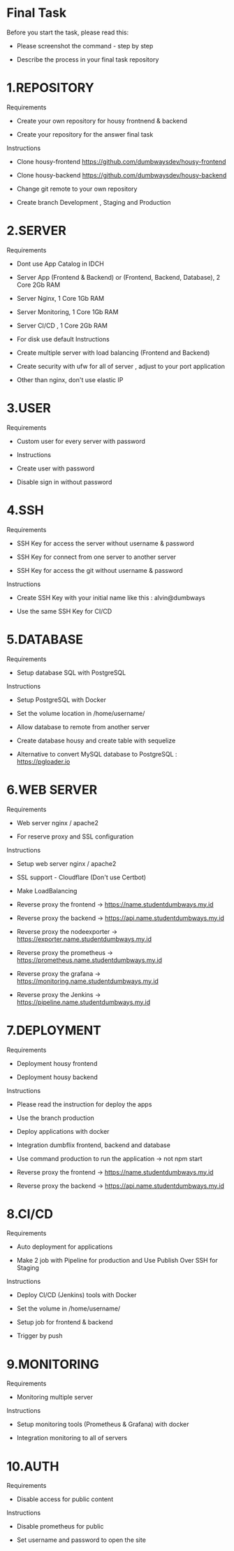 # Final Task 

Before you start the task, please read this:

- Please screenshot the command - step by step

- Describe the process in your final task repository

# 1.REPOSITORY

Requirements

- Create your own repository for housy frontnend & backend

- Create your repository for the answer final task

Instructions

- Clone housy-frontend https://github.com/dumbwaysdev/housy-frontend

- Clone housy-backend https://github.com/dumbwaysdev/housy-backend

- Change git remote to your own repository

- Create branch Development , Staging and Production

# 2.SERVER

Requirements

- Dont use App Catalog in IDCH

- Server App (Frontend & Backend) or (Frontend, Backend, Database), 2 Core 2Gb RAM

- Server Nginx, 1 Core 1Gb RAM

- Server Monitoring, 1 Core 1Gb RAM

- Server CI/CD , 1 Core 2Gb RAM

- For disk use default Instructions

- Create multiple server with load balancing (Frontend and Backend)

- Create security with ufw for all of server , adjust to your port application

- Other than nginx, don't use elastic IP

# 3.USER

Requirements

- Custom user for every server with password

- Instructions

- Create user with password

- Disable sign in without password

# 4.SSH

Requirements

- SSH Key for access the server without username & password

- SSH Key for connect from one server to another server

- SSH Key for access the git without username & password

Instructions

- Create SSH Key with your initial name like this : alvin@dumbways

- Use the same SSH Key for CI/CD

# 5.DATABASE

Requirements

- Setup database SQL with PostgreSQL

Instructions

- Setup PostgreSQL with Docker

- Set the volume location in /home/username/

- Allow database to remote from another server

- Create database housy and create table with sequelize

- Alternative to convert MySQL database to PostgreSQL : https://pgloader.io

# 6.WEB SERVER

Requirements

- Web server nginx / apache2

- For reserve proxy and SSL configuration

Instructions

- Setup web server nginx / apache2

- SSL support - Cloudflare (Don't use Certbot)

- Make LoadBalancing

- Reverse proxy the frontend -> https://name.studentdumbways.my.id

- Reverse proxy the backend -> https://api.name.studentdumbways.my.id

- Reverse proxy the nodeexporter -> https://exporter.name.studentdumbways.my.id

- Reverse proxy the prometheus -> https://prometheus.name.studentdumbways.my.id

- Reverse proxy the grafana -> https://monitoring.name.studentdumbways.my.id

- Reverse proxy the Jenkins -> https://pipeline.name.studentdumbways.my.id

# 7.DEPLOYMENT

Requirements

- Deployment housy frontend

- Deployment housy backend

Instructions

- Please read the instruction for deploy the apps

- Use the branch production

- Deploy applications with docker

- Integration dumbflix frontend, backend and database

- Use command production to run the application -> not npm start

- Reverse proxy the frontend -> https://name.studentdumbways.my.id

- Reverse proxy the backend -> https://api.name.studentdumbways.my.id

# 8.CI/CD

Requirements

- Auto deployment for applications

- Make 2 job with Pipeline for production and Use Publish Over SSH for Staging

Instructions

- Deploy CI/CD (Jenkins) tools with Docker

- Set the volume in /home/username/

- Setup job for frontend & backend

- Trigger by push

# 9.MONITORING

Requirements

- Monitoring multiple server

Instructions

- Setup monitoring tools (Prometheus & Grafana) with docker

- Integration monitoring to all of servers

# 10.AUTH

Requirements

- Disable access for public content

Instructions

- Disable prometheus for public

- Set username and password to open the site

